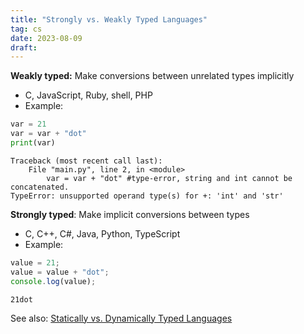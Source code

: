 ```yaml
---
title: "Strongly vs. Weakly Typed Languages"
tag: cs
date: 2023-08-09
draft:
---
```


**Weakly typed:** Make conversions between unrelated types implicitly
- C, JavaScript, Ruby, shell, PHP
- Example:
```python
var = 21
var = var + "dot"
print(var)
```
```output
Traceback (most recent call last): 
	File "main.py", line 2, in <module>
		var = var + "dot" #type-error, string and int cannot be concatenated.
TypeError: unsupported operand type(s) for +: 'int' and 'str'
```

**Strongly typed**: Make implicit conversions between types
- C, C++, C#, Java, Python, TypeScript
- Example:
```JavaScript
value = 21;
value = value + "dot";
console.log(value);
```
```output
21dot
```

See also: [Statically vs. Dynamically Typed Languages](CS/Statically%20vs.%20Dynamically%20Typed%20Languages.md)